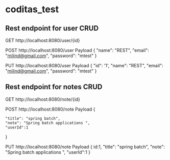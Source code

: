 # coditas_test

Rest endpoint for user CRUD
-------------------------------------------
GET http://localhost:8080/user/{id}
 
POST http://localhost:8080/user
Payload
{
    "name": "REST",
    "email": "milind@gmail.com",
    "password": "mtest"
}

PUT http://localhost:8080/user
Payload
{
	"id": '1',
    "name": "REST",
    "email": "milind@gmail.com",
    "password": "mtest"
}


Rest endpoint for notes CRUD
----------------------------------------------
GET http://localhost:8080/note/{id}

POST http://localhost:8080/note
Payload
{
	
	"title": "spring batch",
    "note": "Spring batch applications ",
    "userId":1
}
 
PUT http://localhost:8080/note 
Payload
{
	id:1,
	"title": "spring batch",
    "note": "Spring batch applications ",
    "userId":1
}
